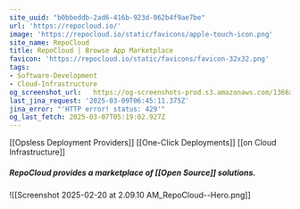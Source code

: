 ```yaml
---
site_uuid: "b0bbeddb-2ad6-416b-923d-062b4f9ae7be"
url: 'https://repocloud.io/'
image: 'https://repocloud.io/static/favicons/apple-touch-icon.png'
site_name: RepoCloud
title: RepoCloud | Browse App Marketplace
favicon: 'https://repocloud.io/static/favicons/favicon-32x32.png'
tags:
- Software-Development
- Cloud-Infrastructure
og_screenshot_url:   https://og-screenshots-prod.s3.amazonaws.com/1366x768/80/false/099ba6e0edb7b63c6db26dfc47f385c7dd1281f7d6d6a1542869c8c55dd9b7dc.jpeg
last_jina_request: '2025-03-09T06:45:11.375Z'
jina_error: "'HTTP error! status: 429'"
og_last_fetch: 2025-03-07T05:19:02.927Z
---
```

[[Opsless Deployment Providers]]
[[One-Click Deployments]]
[[on Cloud Infrastructure]]

##### RepoCloud provides a marketplace of [[Open Source]] solutions.
![[Screenshot 2025-02-20 at 2.09.10 AM_RepoCloud--Hero.png]]
